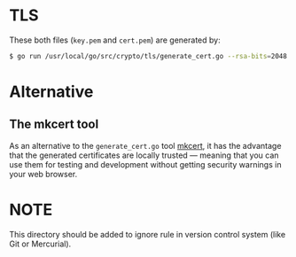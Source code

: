 # TLS
These both files (`key.pem` and `cert.pem`) are generated by:
```sh
$ go run /usr/local/go/src/crypto/tls/generate_cert.go --rsa-bits=2048 --host=localhost
```

# Alternative
## The mkcert tool
As an alternative to the `generate_cert.go` tool [mkcert](https://github.com/FiloSottile/mkcert), it has the advantage that the generated certificates are locally trusted — meaning that you can use them for testing and development without getting security warnings in your web browser.

# NOTE
This directory should be added to ignore rule in version control system (like Git or Mercurial).
